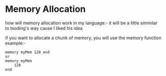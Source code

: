 # Memory Allocation 

how will memory allocation work in my language:-
it will be a little simmilar to tsoding's way cause I liked his idea

if you want to allocate a chunk of memory, you will use the memory function 
example:- 
```program 
memory myMem 128 end 
or 
memory myMem
    128
end 
```
